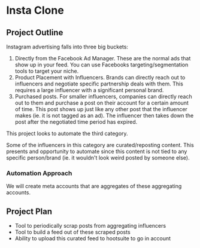 # Insta Clone
## Project Outline
Instagram advertising falls into three big buckets:
1. Directly from the Facebook Ad Manager. 
These are the normal ads that show up in your feed. 
You can use Facebooks targeting/segmentation tools to target your niche.
2. Product Placement with Influencers. 
Brands can directly reach out to influencers and negotiate specific 
partnership deals with them. This requires a large influencer with a 
significant personal brand.
3. Purchased posts.
For smaller influencers, companies can directly reach out to them
and purchase a post on their account for a certain amount of time.
This post shows up just like any other post that the influencer makes 
(ie. it is not tagged as an ad). The influencer then takes down the post
after the negotiated time period has expired. 

This project looks to automate the third category.

Some of the influencers in this category are curated/reposting content.
This presents and opportunity to automate since this content is not
tied to any specific person/brand (ie. it wouldn't look weird posted
 by someone else).
 
 ### Automation Approach
 We will create meta accounts that are aggregates of these aggregating 
 accounts.

## Project Plan
- Tool to periodically scrap posts from aggregating influencers
- Tool to build a feed out of these scraped posts
- Ability to upload this curated feed to hootsuite to go in account